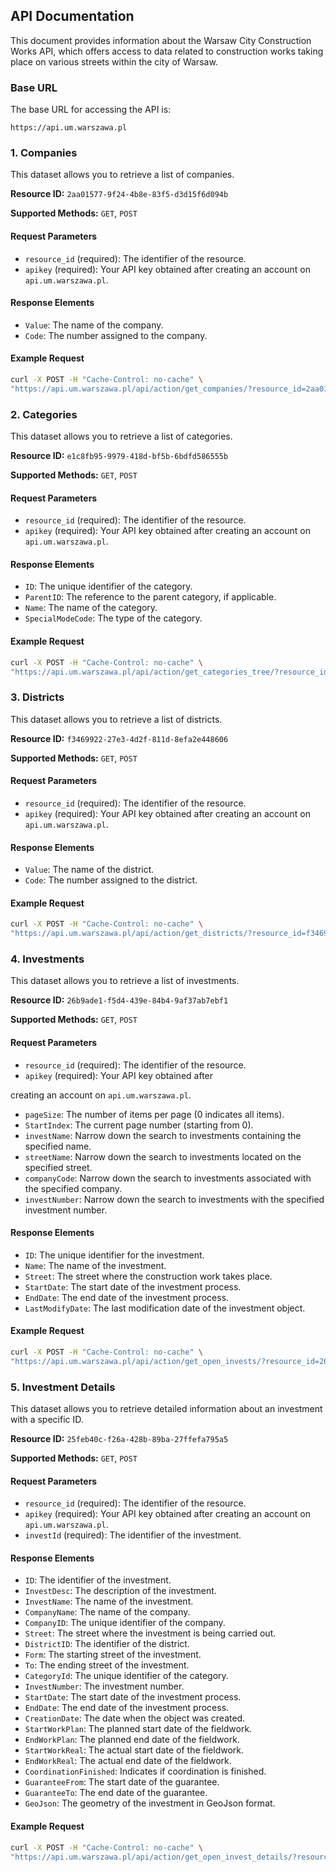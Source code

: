 ## API Documentation

This document provides information about the Warsaw City Construction Works API, which offers access to data related to construction works taking place on various streets within the city of Warsaw.

### Base URL

The base URL for accessing the API is:

```
https://api.um.warszawa.pl
```

### 1. Companies

This dataset allows you to retrieve a list of companies.

**Resource ID:** `2aa01577-9f24-4b8e-83f5-d3d15f6d094b`

**Supported Methods:** `GET`, `POST`

#### Request Parameters

- `resource_id` (required): The identifier of the resource.
- `apikey` (required): Your API key obtained after creating an account on `api.um.warszawa.pl`.

#### Response Elements

- `Value`: The name of the company.
- `Code`: The number assigned to the company.

#### Example Request

```bash
curl -X POST -H "Cache-Control: no-cache" \
"https://api.um.warszawa.pl/api/action/get_companies/?resource_id=2aa01577-9f24-4b8e-83f5-d3d15f6d094b&apikey=your_api_key"
```

### 2. Categories

This dataset allows you to retrieve a list of categories.

**Resource ID:** `e1c8fb95-9979-418d-bf5b-6bdfd586555b`

**Supported Methods:** `GET`, `POST`

#### Request Parameters

- `resource_id` (required): The identifier of the resource.
- `apikey` (required): Your API key obtained after creating an account on `api.um.warszawa.pl`.

#### Response Elements

- `ID`: The unique identifier of the category.
- `ParentID`: The reference to the parent category, if applicable.
- `Name`: The name of the category.
- `SpecialModeCode`: The type of the category.

#### Example Request

```bash
curl -X POST -H "Cache-Control: no-cache" \
"https://api.um.warszawa.pl/api/action/get_categories_tree/?resource_id=e1c8fb95-9979-418d-bf5b-6bdfd586555b&apikey=your_api_key"
```

### 3. Districts

This dataset allows you to retrieve a list of districts.

**Resource ID:** `f3469922-27e3-4d2f-811d-8efa2e448606`

**Supported Methods:** `GET`, `POST`

#### Request Parameters

- `resource_id` (required): The identifier of the resource.
- `apikey` (required): Your API key obtained after creating an account on `api.um.warszawa.pl`.

#### Response Elements

- `Value`: The name of the district.
- `Code`: The number assigned to the district.

#### Example Request

```bash
curl -X POST -H "Cache-Control: no-cache" \
"https://api.um.warszawa.pl/api/action/get_districts/?resource_id=f3469922-27e3-4d2f-811d-8efa2e448606&apikey=your_api_key"
```

### 4. Investments

This dataset allows you to retrieve a list of investments.

**Resource ID:** `26b9ade1-f5d4-439e-84b4-9af37ab7ebf1`

**Supported Methods:** `GET`, `POST`

#### Request Parameters

- `resource_id` (required): The identifier of the resource.
- `apikey` (required): Your API key obtained after

 creating an account on `api.um.warszawa.pl`.
- `pageSize`: The number of items per page (0 indicates all items).
- `StartIndex`: The current page number (starting from 0).
- `investName`: Narrow down the search to investments containing the specified name.
- `streetName`: Narrow down the search to investments located on the specified street.
- `companyCode`: Narrow down the search to investments associated with the specified company.
- `investNumber`: Narrow down the search to investments with the specified investment number.

#### Response Elements

- `ID`: The unique identifier for the investment.
- `Name`: The name of the investment.
- `Street`: The street where the construction work takes place.
- `StartDate`: The start date of the investment process.
- `EndDate`: The end date of the investment process.
- `LastModifyDate`: The last modification date of the investment object.

#### Example Request

```bash
curl -X POST -H "Cache-Control: no-cache" \
"https://api.um.warszawa.pl/api/action/get_open_invests/?resource_id=26b9ade1-f5d4-439e-84b4-9af37ab7ebf1&apikey=your_api_key&pageSize=10&StartIndex=15"
```

### 5. Investment Details

This dataset allows you to retrieve detailed information about an investment with a specific ID.

**Resource ID:** `25feb40c-f26a-428b-89ba-27ffefa795a5`

**Supported Methods:** `GET`, `POST`

#### Request Parameters

- `resource_id` (required): The identifier of the resource.
- `apikey` (required): Your API key obtained after creating an account on `api.um.warszawa.pl`.
- `investId` (required): The identifier of the investment.

#### Response Elements

- `ID`: The identifier of the investment.
- `InvestDesc`: The description of the investment.
- `InvestName`: The name of the investment.
- `CompanyName`: The name of the company.
- `CompanyID`: The unique identifier of the company.
- `Street`: The street where the investment is being carried out.
- `DistrictID`: The identifier of the district.
- `Form`: The starting street of the investment.
- `To`: The ending street of the investment.
- `CategoryId`: The unique identifier of the category.
- `InvestNumber`: The investment number.
- `StartDate`: The start date of the investment process.
- `EndDate`: The end date of the investment process.
- `CreationDate`: The date when the object was created.
- `StartWorkPlan`: The planned start date of the fieldwork.
- `EndWorkPlan`: The planned end date of the fieldwork.
- `StartWorkReal`: The actual start date of the fieldwork.
- `EndWorkReal`: The actual end date of the fieldwork.
- `CoordinationFinished`: Indicates if coordination is finished.
- `GuaranteeFrom`: The start date of the guarantee.
- `GuaranteeTo`: The end date of the guarantee.
- `GeoJson`: The geometry of the investment in GeoJson format.

#### Example Request

```bash
curl -X POST -H "Cache-Control: no-cache" \
"https://api.um.warszawa.pl/api/action/get_open_invest_details/?resource_id=25feb40c-f26a-428b-89ba-27ffefa795a5&apikey=your_api_key&investId=121263"
```